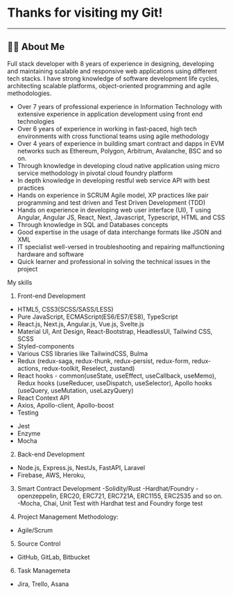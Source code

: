 # Thanks for visiting my Git!
---


## 🙋‍♂️ About Me
Full stack developer with 8 years of experience in designing, developing and maintaining scalable and responsive web applications using different tech stacks. I have strong knowledge of software development life cycles, architecting scalable platforms, object-oriented programming and agile methodologies.

* Over 7 years of professional experience in Information Technology with extensive experience in application development using front end technologies
* Over 6 years of experience in working in fast-paced, high tech environments with cross functional teams using agile methodology
* Over 4 years of experience in building smart contract and dapps in EVM networks such as Ethereum, Polygon, Arbitrum, Avalanche, BSC and so on.
* Through knowledge in developing cloud native application using micro service methodology in pivotal cloud foundry platform
* In depth knowledge in developing restful web service API with best practices
* Hands on experience in SCRUM Agile model, XP practices like pair programming and test driven and Test Driven Development (TDD)
* Hands on experience in developing web user interface (UI), T using Angular, Angular JS, React, Next, Javascript, Typescript, HTML and CSS
* Through knowledge in SQL and Databases concepts
* Good expertise in the usage of data interchange formats like JSON and XML
* IT specialist well-versed in troubleshooting and repairing malfunctioning hardware and software
* Quick learner and professional in solving the technical issues in the project

My skills
1) Front-end Development
- HTML5, CSS3(SCSS/SASS/LESS)
- Pure JavaScript, ECMAScript(ES6/ES7/ES8), TypeScript
- React.js, Next.js, Angular.js, Vue.js, Svelte.js
- Material UI, Ant Design, React-Bootstrap, HeadlessUI, Tailwind CSS, SCSS
- Styled-components
- Various CSS libraries like TailwindCSS, Bulma
- Redux (redux-saga, redux-thunk, redux-persist, redux-form, redux-actions, redux-toolkit, Reselect, zustand)
- React hooks - common(useState, useEffect, useCallback, useMemo), Redux hooks (useReducer, useDispatch, useSelector), Apollo hooks (useQuery, useMutation, useLazyQuery)
- React Context API
- Axios, Apollo-client, Apollo-boost
- Testing
* Jest
* Enzyme
* Mocha

2) Back-end Development
- Node.js, Express.js, NestJs, FastAPI, Laravel
- Firebase, AWS, Heroku,

3) Smart Contract Development
-Solidity/Rust
-Hardhat/Foundry
-openzeppelin, ERC20, ERC721, ERC721A, ERC1155, ERC2535 and so on.
-Mocha, Chai, Unit Test with Hardhat test and Foundry forge test

4) Project Management Methodology:
- Agile/Scrum

5) Source Control
- GitHub, GitLab, Bitbucket

6) Task Managemeta
- Jira, Trello, Asana
